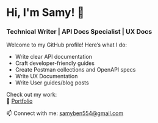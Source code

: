 # Hi, I'm Samy! 👋  
### Technical Writer | API Docs Specialist | UX Docs

Welcome to my GitHub profile! Here’s what I do:  
- Write clear API documentation  
- Craft developer-friendly guides  
- Create Postman collections and OpenAPI specs
- Write UX Documentation
- Write User guides/blog posts 

Check out my work:  
📌 [Portfolio](https://github.com/samyben554/portfolio)  

📫 Connect with me: [samyben554@gmail.com](mailto:samyben554@gmail.com)  
